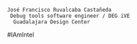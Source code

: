 

```
José Francisco Ruvalcaba Castañeda
 Debug tools software engineer / DEG iVE 
  Guadalajara Design Center
```

#IAmIntel
